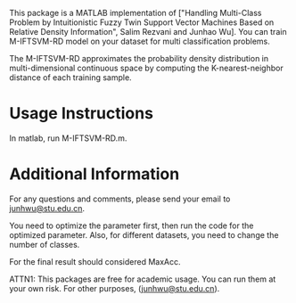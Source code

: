 This package is a MATLAB implementation of ["Handling Multi-Class Problem by Intuitionistic Fuzzy Twin Support Vector Machines Based on
Relative Density Information", Salim Rezvani and Junhao Wu]. You can train M-IFTSVM-RD model on your dataset for multi classification problems.

The M-IFTSVM-RD approximates the probability density distribution in multi-dimensional continuous space by computing the K-nearest-neighbor distance of each training sample.

# Usage Instructions

In matlab, run M-IFTSVM-RD.m.



# Additional Information

For any questions and comments, please send your email to junhwu@stu.edu.cn.

You need to optimize the parameter first, then run the code for the optimized parameter. Also, for different datasets, you need to change the number of classes.

For the final result should considered MaxAcc.

ATTN1: This packages are free for academic usage. You can run them at your own risk. For other
purposes, (junhwu@stu.edu.cn).


